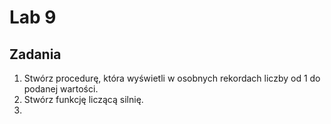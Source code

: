 # Lab 9

## Zadania
1. Stwórz procedurę, która wyświetli w osobnych rekordach liczby od 1 do podanej wartości.
2. Stwórz funkcję liczącą silnię.
3. 
